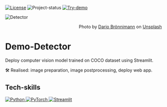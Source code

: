 [![License][badge-mit]][license]
![Project-status][status-active]
[![Try-demo][badge-demo]][demo]


<img src="detector-head.png" alt="Detector">
<p align="right">
Photo by <a href="https://unsplash.com/@dariobroe?utm_source=unsplash&utm_medium=referral&utm_content=creditCopyText">Dario Brönnimann</a> on <a href="https://unsplash.com/photos/oKFZ2n87rWI?utm_source=unsplash&utm_medium=referral&utm_content=creditCopyText">Unsplash</a>
</p>

<h1>Demo-Detector</h1>
<p>Deploy computer vision model trained on COCO dataset using Streamlit.</p>

<p>🛠️ Realised: image preparation, image postprocessing, deploy web app.</p>

<h2>Tech-skills</h2>
<a href="https://www.python.org/">
<img src="https://img.shields.io/badge/python-3670A0?style=for-the-badge&logo=python&logoColor=white" alt="Python"/>
</a>
<a href="https://pytorch.org/">
<img src="https://img.shields.io/badge/pytorch-262626?style=for-the-badge&logo=pytorch&logoColor=%DE3412" alt="PyTorch"/>
</a>
<a href="https://streamlit.io/">
<img src="https://img.shields.io/badge/Streamlit-FF4B4B?style=for-the-badge&logo=Streamlit&logoColor=white" alt="Streamlit"/>
</a>


[status-active]: https://img.shields.io/badge/project%20status-active-brightgreen?style=for-the-badge&logo=appveyor.svg
[status-on-hold]: https://img.shields.io/badge/project%20status-on%20hold-yellow?style=for-the-badge&logo=appveyor.svg
[status-completed]: https://img.shields.io/badge/project%20status-completed-blueviolet?style=for-the-badge&logo=appveyor.svg
[status-cancelled]: https://img.shields.io/badge/project%20status-cancelled-red?style=for-the-badge&logo=appveyor.svg
[badge-mit]: https://img.shields.io/badge/License-MIT-blue?style=for-the-badge&logo=appveyor.svg
[badge-demo]: https://img.shields.io/badge/try%20demo-525252?style=for-the-badge&logo=Streamlit
[license]: https://github.com/Fedorov-Nikita/Demo-Detector/blob/main/LICENSE
[demo]: https://streamlit.io/
